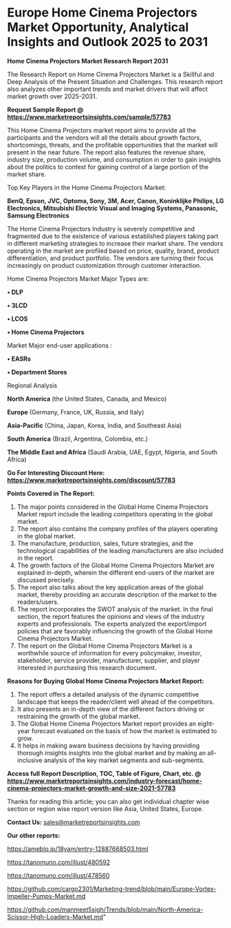 # Europe Home Cinema Projectors Market Opportunity, Analytical Insights and Outlook 2025 to 2031

<strong>Home Cinema Projectors Market Research Report 2031</strong>

The Research Report on Home Cinema Projectors Market is a Skillful and Deep Analysis of the Present Situation and Challenges. This research report also analyzes other important trends and market drivers that will affect market growth over 2025-2031.

<strong>Request Sample Report @ <a href=https://www.marketreportsinsights.com/sample/57783>https://www.marketreportsinsights.com/sample/57783</a></strong>

This Home Cinema Projectors market report aims to provide all the participants and the vendors will all the details about growth factors, shortcomings, threats, and the profitable opportunities that the market will present in the near future. The report also features the revenue share, industry size, production volume, and consumption in order to gain insights about the politics to contest for gaining control of a large portion of the market share.

Top Key Players in the Home Cinema Projectors Market:

<strong>BenQ, Epson, JVC, Optoma, Sony, 3M, Acer, Canon, Koninklijke Philips, LG Electronics, Mitsubishi Electric Visual and Imaging Systems, Panasonic, Samsung Electronics</strong>

The Home Cinema Projectors Industry is severely competitive and fragmented due to the existence of various established players taking part in different marketing strategies to increase their market share. The vendors operating in the market are profiled based on price, quality, brand, product differentiation, and product portfolio. The vendors are turning their focus increasingly on product customization through customer interaction.

Home Cinema Projectors Market Major Types are:

<strong>• DLP

• 3LCD

• LCOS

• Home Cinema Projectors</strong>

Market Major end-user applications :

<strong>• EASRs

• Department Stores</strong>

Regional Analysis

</u><strong><b>North America</b></strong> (the United States, Canada, and Mexico)

<strong><b>Europe </b></strong>(Germany, France, UK, Russia, and Italy)

<strong><b>Asia-Pacific</b></strong> (China, Japan, Korea, India, and Southeast Asia)

<strong><b>South America</b></strong> (Brazil, Argentina, Colombia, etc.)

<strong><b>The Middle East and Africa</b></strong> (Saudi Arabia, UAE, Egypt, Nigeria, and South Africa)

<strong>Go For Interesting Discount Here: <a href=https://www.marketreportsinsights.com/discount/57783>https://www.marketreportsinsights.com/discount/57783</a></strong>

<strong>Points Covered in The Report:</strong>
<ol>
  <li>The major points considered in the Global Home Cinema Projectors Market report include the leading competitors operating in the global market.</li>
  <li>The report also contains the company profiles of the players operating in the global market.</li>
  <li>The manufacture, production, sales, future strategies, and the technological capabilities of the leading manufacturers are also included in the report.</li>
  <li>The growth factors of the Global Home Cinema Projectors Market are explained in-depth, wherein the different end-users of the market are discussed precisely.</li>
  <li>The report also talks about the key application areas of the global market, thereby providing an accurate description of the market to the readers/users.</li>
  <li>The report incorporates the SWOT analysis of the market. In the final section, the report features the opinions and views of the industry experts and professionals. The experts analyzed the export/import policies that are favorably influencing the growth of the Global Home Cinema Projectors Market.</li>
  <li>The report on the Global Home Cinema Projectors Market is a worthwhile source of information for every policymaker, investor, stakeholder, service provider, manufacturer, supplier, and player interested in purchasing this research document.</li>
</ol>
<strong>Reasons for Buying Global Home Cinema Projectors Market Report:</strong>

<ol>
  <li>The report offers a detailed analysis of the dynamic competitive landscape that keeps the reader/client well ahead of the competitors.</li>
  <li>It also presents an in-depth view of the different factors driving or restraining the growth of the global market.</li>
  <li>The Global Home Cinema Projectors Market report provides an eight-year forecast evaluated on the basis of how the market is estimated to grow.</li>
  <li>It helps in making aware business decisions by having providing thorough insights insights into the global market and by making an all-inclusive analysis of the key market segments and sub-segments.</li>
</ol>
<strong>Access full Report Description, TOC, Table of Figure, Chart, etc. @ <a href=https://www.marketreportsinsights.com/industry-forecast/home-cinema-projectors-market-growth-and-size-2021-57783>https://www.marketreportsinsights.com/industry-forecast/home-cinema-projectors-market-growth-and-size-2021-57783</a></strong>


Thanks for reading this article; you can also get individual chapter wise section or region wise report version like Asia, United States, Europe.

<strong>Contact Us:</strong>
sales@marketreportsinsights.com

<strong>Our other reports:</strong>

<a href=https://ameblo.jp/18yam/entry-12887668503.html>https://ameblo.jp/18yam/entry-12887668503.html</a>

<a href=https://tanomuno.com/illust/480592>https://tanomuno.com/illust/480592</a>

<a href=https://tanomuno.com/illust/478560>https://tanomuno.com/illust/478560</a>

<a href=https://github.com/cargo2301/Marketing-trend/blob/main/Europe-Vortex-Impeller-Pumps-Market.md>https://github.com/cargo2301/Marketing-trend/blob/main/Europe-Vortex-Impeller-Pumps-Market.md</a>

<a href=https://github.com/manmeet5sigh/Trends/blob/main/North-America-Scissor-High-Loaders-Market.md>https://github.com/manmeet5sigh/Trends/blob/main/North-America-Scissor-High-Loaders-Market.md</a>"
